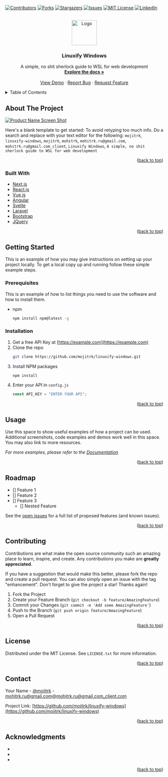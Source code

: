 <div id="top"></div>

[![Contributors][contributors-shield]][contributors-url]
[![Forks][forks-shield]][forks-url]
[![Stargazers][stars-shield]][stars-url]
[![Issues][issues-shield]][issues-url]
[![MIT License][license-shield]][license-url]
[![LinkedIn][linkedin-shield]][linkedin-url]

<!-- PROJECT LOGO -->
<br />
<div align="center">
  <a href="https://github.com/mojitrk/linuxify-windows">
    <img src="images/logo.png" alt="Logo" width="80" height="80">
  </a>

<h3 align="center">Linuxify Windows</h3>

  <p align="center">
    A simple, no shit sherlock guide to WSL for web development
    <br />
    <a href="https://github.com/mojitrk/linuxify-windows"><strong>Explore the docs »</strong></a>
    <br />
    <br />
    <a href="https://github.com/mojitrk/linuxify-windows">View Demo</a>
    ·
    <a href="https://github.com/mojitrk/linuxify-windows/issues">Report Bug</a>
    ·
    <a href="https://github.com/mojitrk/linuxify-windows/issues">Request Feature</a>
  </p>
</div>

<!-- TABLE OF CONTENTS -->
<details>
  <summary>Table of Contents</summary>
  <ol>
    <li>
      <a href="#about-the-project">About The Project</a>
      <ul>
        <li><a href="#built-with">Built With</a></li>
      </ul>
    </li>
    <li>
      <a href="#getting-started">Getting Started</a>
      <ul>
        <li><a href="#prerequisites">Prerequisites</a></li>
        <li><a href="#installation">Installation</a></li>
      </ul>
    </li>
    <li><a href="#usage">Usage</a></li>
    <li><a href="#roadmap">Roadmap</a></li>
    <li><a href="#contributing">Contributing</a></li>
    <li><a href="#license">License</a></li>
    <li><a href="#contact">Contact</a></li>
    <li><a href="#acknowledgments">Acknowledgments</a></li>
  </ol>
</details>

<!-- ABOUT THE PROJECT -->

## About The Project

[![Product Name Screen Shot][product-screenshot]](https://example.com)

Here's a blank template to get started: To avoid retyping too much info. Do a search and replace with your text editor for the following: `mojitrk`, `linuxify-windows`, `mojitrk`, `mohitrk`, `mohitrk.ru@gmail.com`, `mohitrk.ru@gmail.com_client`, `Linuxify Windows`, `A simple, no shit sherlock guide to WSL for web development`

<p align="right">(<a href="#top">back to top</a>)</p>

### Built With

- [Next.js](https://nextjs.org/)
- [React.js](https://reactjs.org/)
- [Vue.js](https://vuejs.org/)
- [Angular](https://angular.io/)
- [Svelte](https://svelte.dev/)
- [Laravel](https://laravel.com)
- [Bootstrap](https://getbootstrap.com)
- [JQuery](https://jquery.com)

<p align="right">(<a href="#top">back to top</a>)</p>

<!-- GETTING STARTED -->

## Getting Started

This is an example of how you may give instructions on setting up your project locally.
To get a local copy up and running follow these simple example steps.

### Prerequisites

This is an example of how to list things you need to use the software and how to install them.

- npm
  ```sh
  npm install npm@latest -g
  ```

### Installation

1. Get a free API Key at [https://example.com](https://example.com)
2. Clone the repo
   ```sh
   git clone https://github.com/mojitrk/linuxify-windows.git
   ```
3. Install NPM packages
   ```sh
   npm install
   ```
4. Enter your API in `config.js`
   ```js
   const API_KEY = "ENTER YOUR API";
   ```

<p align="right">(<a href="#top">back to top</a>)</p>

<!-- USAGE EXAMPLES -->

## Usage

Use this space to show useful examples of how a project can be used. Additional screenshots, code examples and demos work well in this space. You may also link to more resources.

_For more examples, please refer to the [Documentation](https://example.com)_

<p align="right">(<a href="#top">back to top</a>)</p>

<!-- ROADMAP -->

## Roadmap

- [] Feature 1
- [] Feature 2
- [] Feature 3
  - [] Nested Feature

See the [open issues](https://github.com/mojitrk/linuxify-windows/issues) for a full list of proposed features (and known issues).

<p align="right">(<a href="#top">back to top</a>)</p>

<!-- CONTRIBUTING -->

## Contributing

Contributions are what make the open source community such an amazing place to learn, inspire, and create. Any contributions you make are **greatly appreciated**.

If you have a suggestion that would make this better, please fork the repo and create a pull request. You can also simply open an issue with the tag "enhancement".
Don't forget to give the project a star! Thanks again!

1. Fork the Project
2. Create your Feature Branch (`git checkout -b feature/AmazingFeature`)
3. Commit your Changes (`git commit -m 'Add some AmazingFeature'`)
4. Push to the Branch (`git push origin feature/AmazingFeature`)
5. Open a Pull Request

<p align="right">(<a href="#top">back to top</a>)</p>

<!-- LICENSE -->

## License

Distributed under the MIT License. See `LICENSE.txt` for more information.

<p align="right">(<a href="#top">back to top</a>)</p>

<!-- CONTACT -->

## Contact

Your Name - [@mojitrk](https://twitter.com/mojitrk) - mohitrk.ru@gmail.com@mohitrk.ru@gmail.com_client.com

Project Link: [https://github.com/mojitrk/linuxify-windows](https://github.com/mojitrk/linuxify-windows)

<p align="right">(<a href="#top">back to top</a>)</p>

<!-- ACKNOWLEDGMENTS -->

## Acknowledgments

- []()
- []()
- []()

<p align="right">(<a href="#top">back to top</a>)</p>

<!-- MARKDOWN LINKS & IMAGES -->
<!-- https://www.markdownguide.org/basic-syntax/#reference-style-links -->

[contributors-shield]: https://img.shields.io/github/contributors/mojitrk/linuxify-windows.svg?style=for-the-badge
[contributors-url]: https://github.com/mojitrk/linuxify-windows/graphs/contributors
[forks-shield]: https://img.shields.io/github/forks/mojitrk/linuxify-windows.svg?style=for-the-badge
[forks-url]: https://github.com/mojitrk/linuxify-windows/network/members
[stars-shield]: https://img.shields.io/github/stars/mojitrk/linuxify-windows.svg?style=for-the-badge
[stars-url]: https://github.com/mojitrk/linuxify-windows/stargazers
[issues-shield]: https://img.shields.io/github/issues/mojitrk/linuxify-windows.svg?style=for-the-badge
[issues-url]: https://github.com/mojitrk/linuxify-windows/issues
[license-shield]: https://img.shields.io/github/license/mojitrk/linuxify-windows.svg?style=for-the-badge
[license-url]: https://github.com/mojitrk/linuxify-windows/blob/master/LICENSE.txt
[linkedin-shield]: https://img.shields.io/badge/-LinkedIn-black.svg?style=for-the-badge&logo=linkedin&colorB=555
[linkedin-url]: https://linkedin.com/in/mohitrk
[product-screenshot]: images/screenshot.png
